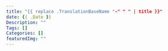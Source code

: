 ```yaml
---
title: "{{ replace .TranslationBaseName "-" " " | title }}"
date: {{ .Date }}
Description: ""
Tags: []
Categories: []
featuredImg: ""
---
```


